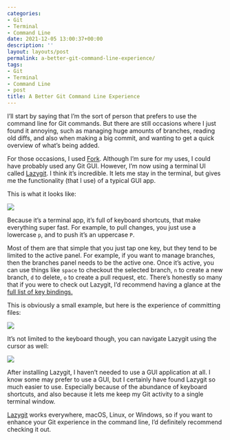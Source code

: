 ```yaml
---
categories:
- Git
- Terminal
- Command Line
date: 2021-12-05 13:00:37+00:00
description: ''
layout: layouts/post
permalink: a-better-git-command-line-experience/
tags:
- Git
- Terminal
- Command Line
- post
title: A Better Git Command Line Experience
---
```


I’ll start by saying that I’m the sort of person that prefers to use the command line for Git commands. But there are still occasions where I just found it annoying, such as managing huge amounts of branches, reading old diffs, and also when making a big commit, and wanting to get a quick overview of what’s being added.

For those occasions, I used [Fork](https://git-fork.com). Although I’m sure for my uses, I could have probably used any Git GUI. However, I’m now using a terminal UI called [Lazygit](https://github.com/jesseduffield/lazygit). I think it’s incredible. It lets me stay in the terminal, but gives me the functionality (that I use) of a typical GUI app.

This is what it looks like:

<img src="https://chrishannah.me/images/2021/12/Screenshot-2021-12-05-at-12.26.56.png" caption="">

Because it’s a terminal app, it’s full of keyboard shortcuts, that make everything super fast. For example, to pull changes, you just use a lowercase `p`, and to push it’s an uppercase `P`.

Most of them are that simple that you just tap one key, but they tend to be limited to the active panel. For example, if you want to manage branches, then the branches panel needs to be the active one. Once it’s active, you can use things like `space` to checkout the selected branch, `n` to create a new branch, `d` to delete, `o` to create a pull request, etc. There’s honestly so many that if you were to check out Lazygit, I’d recommend having a glance at the [full list of key bindings.](https://github.com/jesseduffield/lazygit/blob/master/docs/keybindings/Keybindings_en.md)

This is obviously a small example, but here is the experience of committing files:

<img src="https://chrishannah.me/images/2021/12/2021-12-05-12.31.26.gif" caption="">

It’s not limited to the keyboard though, you can navigate Lazygit using the cursor as well:

<img src="https://chrishannah.me/images/2021/12/2021-12-05-12.34.23.gif" caption="">

After installing Lazygit, I haven’t needed to use a GUI application at all. I know some may prefer to use a GUI, but I certainly have found Lazygit so much easier to use. Especially because of the abundance of keyboard shortcuts, and also because it lets me keep my Git activity to a single terminal window.

[Lazygit](https://github.com/jesseduffield/lazygit) works everywhere, macOS, Linux, or Windows, so if you want to enhance your Git experience in the command line, I’d definitely recommend checking it out.
